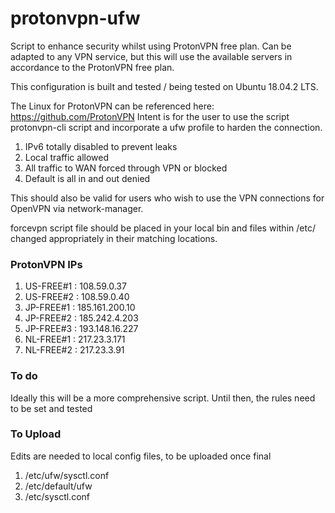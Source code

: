 # protonvpn-ufw

Script to enhance security whilst using ProtonVPN free plan. Can be adapted to any VPN service, but this will use the available servers in accordance to the ProtonVPN free plan.

This configuration is built and tested / being tested on Ubuntu 18.04.2 LTS.

The Linux for ProtonVPN can be referenced here: https://github.com/ProtonVPN
Intent is for the user to use the script protonvpn-cli script and incorporate a ufw profile to harden the connection.
1. IPv6 totally disabled to prevent leaks
2. Local traffic allowed
3. All traffic to WAN forced through VPN or blocked
4. Default is all in and out denied

This should also be valid for users who wish to use the VPN connections for OpenVPN via network-manager.

forcevpn script file should be placed in your local bin and files within /etc/ changed appropriately in their matching locations.

### ProtonVPN IPs
1. US-FREE#1 : 108.59.0.37
2. US-FREE#2 : 108.59.0.40
3. JP-FREE#1 : 185.161.200.10
4. JP-FREE#2 : 185.242.4.203
5. JP-FREE#3 : 193.148.16.227
6. NL-FREE#1 : 217.23.3.171
7. NL-FREE#2 : 217.23.3.91

### To do
Ideally this will be a more comprehensive script. Until then, the rules need to be set and tested

### To Upload
Edits are needed to local config files, to be uploaded once final
1. /etc/ufw/sysctl.conf
2. /etc/default/ufw
3. /etc/sysctl.conf
